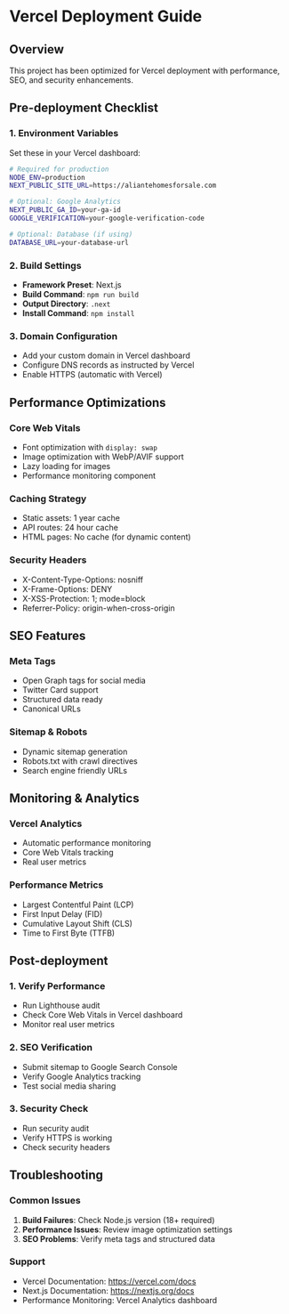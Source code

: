 # Vercel Deployment Guide

## Overview
This project has been optimized for Vercel deployment with performance, SEO, and security enhancements.

## Pre-deployment Checklist

### 1. Environment Variables
Set these in your Vercel dashboard:
```bash
# Required for production
NODE_ENV=production
NEXT_PUBLIC_SITE_URL=https://aliantehomesforsale.com

# Optional: Google Analytics
NEXT_PUBLIC_GA_ID=your-ga-id
GOOGLE_VERIFICATION=your-google-verification-code

# Optional: Database (if using)
DATABASE_URL=your-database-url
```

### 2. Build Settings
- **Framework Preset**: Next.js
- **Build Command**: `npm run build`
- **Output Directory**: `.next`
- **Install Command**: `npm install`

### 3. Domain Configuration
- Add your custom domain in Vercel dashboard
- Configure DNS records as instructed by Vercel
- Enable HTTPS (automatic with Vercel)

## Performance Optimizations

### Core Web Vitals
- Font optimization with `display: swap`
- Image optimization with WebP/AVIF support
- Lazy loading for images
- Performance monitoring component

### Caching Strategy
- Static assets: 1 year cache
- API routes: 24 hour cache
- HTML pages: No cache (for dynamic content)

### Security Headers
- X-Content-Type-Options: nosniff
- X-Frame-Options: DENY
- X-XSS-Protection: 1; mode=block
- Referrer-Policy: origin-when-cross-origin

## SEO Features

### Meta Tags
- Open Graph tags for social media
- Twitter Card support
- Structured data ready
- Canonical URLs

### Sitemap & Robots
- Dynamic sitemap generation
- Robots.txt with crawl directives
- Search engine friendly URLs

## Monitoring & Analytics

### Vercel Analytics
- Automatic performance monitoring
- Core Web Vitals tracking
- Real user metrics

### Performance Metrics
- Largest Contentful Paint (LCP)
- First Input Delay (FID)
- Cumulative Layout Shift (CLS)
- Time to First Byte (TTFB)

## Post-deployment

### 1. Verify Performance
- Run Lighthouse audit
- Check Core Web Vitals in Vercel dashboard
- Monitor real user metrics

### 2. SEO Verification
- Submit sitemap to Google Search Console
- Verify Google Analytics tracking
- Test social media sharing

### 3. Security Check
- Run security audit
- Verify HTTPS is working
- Check security headers

## Troubleshooting

### Common Issues
1. **Build Failures**: Check Node.js version (18+ required)
2. **Performance Issues**: Review image optimization settings
3. **SEO Problems**: Verify meta tags and structured data

### Support
- Vercel Documentation: https://vercel.com/docs
- Next.js Documentation: https://nextjs.org/docs
- Performance Monitoring: Vercel Analytics dashboard
